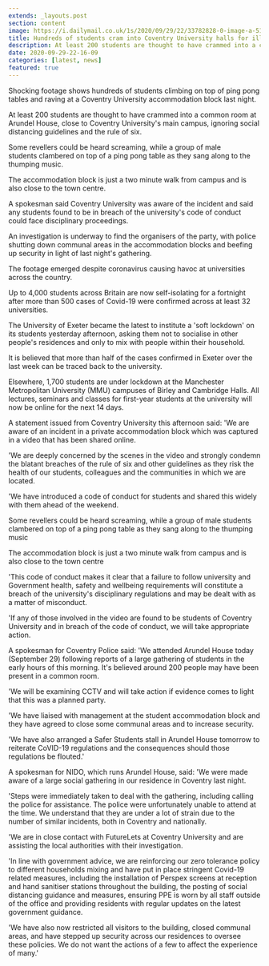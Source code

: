 ```yaml
---
extends: _layouts.post
section: content
image: https://i.dailymail.co.uk/1s/2020/09/29/22/33782828-0-image-a-51_1601414032868.jpg 
title: Hundreds of students cram into Coventry University halls for illegal late-night rave 
description: At least 200 students are thought to have crammed into a common room at Arundel House, close to Coventry Universitys main campus, ignoring social distancing guidelines and the rule of six. 
date: 2020-09-29-22-16-09 
categories: [latest, news] 
featured: true 
--- 
```

Shocking footage shows hundreds of students climbing on top of ping pong tables and raving at a Coventry University accommodation block last night. 

At least 200 students are thought to have crammed into a common room at Arundel House, close to Coventry University's main campus, ignoring social distancing guidelines and the rule of six.    

Some revellers could be heard screaming, while a group of male students clambered on top of a ping pong table as they sang along to the thumping music. 

The accommodation block is just a two minute walk from campus and is also close to the town centre. 

A spokesman said Coventry University was aware of the incident and said any students found to be in breach of the university's code of conduct could face disciplinary proceedings.

An investigation is underway to find the organisers of the party, with police shutting down communal areas in the accommodation blocks and beefing up security in light of last night's gathering. 

The footage emerged despite coronavirus causing havoc at universities across the country.

Up to 4,000 students across Britain are now self-isolating for a fortnight after more than 500 cases of Covid-19 were confirmed across at least 32 universities.

The University of Exeter became the latest to institute a 'soft lockdown' on its students yesterday afternoon, asking them not to socialise in other people's residences and only to mix with people within their household. 

It is believed that more than half of the cases confirmed in Exeter over the last week can be traced back to the university.  

Elsewhere, 1,700 students are under lockdown at the Manchester Metropolitan University (MMU) campuses of Birley and Cambridge Halls. All lectures, seminars and classes for first-year students at the university will now be online for the next 14 days.  

A statement issued from Coventry University this afternoon said: 'We are aware of an incident in a private accommodation block which was captured in a video that has been shared online.

'We are deeply concerned by the scenes in the video and strongly condemn the blatant breaches of the rule of six and other guidelines as they risk the health of our students, colleagues and the communities in which we are located.

'We have introduced a code of conduct for students and shared this widely with them ahead of the weekend.

Some revellers could be heard screaming, while a group of male students clambered on top of a ping pong table as they sang along to the thumping music

The accommodation block is just a two minute walk from campus and is also close to the town centre

'This code of conduct makes it clear that a failure to follow university and Government health, safety and wellbeing requirements will constitute a breach of the university's disciplinary regulations and may be dealt with as a matter of misconduct. 

'If any of those involved in the video are found to be students of Coventry University and in breach of the code of conduct, we will take appropriate action. 

A spokesman for Coventry Police said: 'We attended Arundel House today (September 29) following reports of a large gathering of students in the early hours of this morning. It's believed around 200 people may have been present in a common room.

'We will be examining CCTV and will take action if evidence comes to light that this was a planned party.

'We have liaised with management at the student accommodation block and they have agreed to close some communal areas and to increase security.

'We have also arranged a Safer Students stall in Arundel House tomorrow to reiterate CoVID-19 regulations and the consequences should those regulations be flouted.'

A spokesman for NIDO, which runs Arundel House, said: 'We were made aware of a large social gathering in our residence in Coventry last night. 

'Steps were immediately taken to deal with the gathering, including calling the police for assistance. The police were unfortunately unable to attend at the time. We understand that they are under a lot of strain due to the number of similar incidents, both in Coventry and nationally.

'We are in close contact with FutureLets at Coventry University and are assisting the local authorities with their investigation.

'In line with government advice, we are reinforcing our zero tolerance policy to different households mixing and have put in place stringent Covid-19 related measures, including the installation of Perspex screens at reception and hand sanitiser stations throughout the building, the posting of social distancing guidance and measures, ensuring PPE is worn by all staff outside of the office and providing residents with regular updates on the latest government guidance.

'We have also now restricted all visitors to the building, closed communal areas, and have stepped up security across our residences to oversee these policies. We do not want the actions of a few to affect the experience of many.' 


